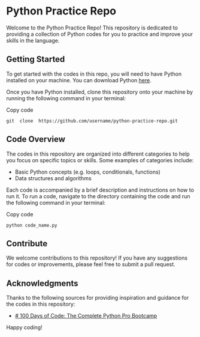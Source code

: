 # Python Practice Repo

Welcome to the Python Practice Repo! This repository is dedicated to providing a collection of Python codes for you to practice and improve your skills in the language.

## Getting Started

To get started with the codes in this repo, you will need to have Python installed on your machine. You can download Python [here](https://www.python.org/downloads/).

Once you have Python installed, clone this repository onto your machine by running the following command in your terminal:

Copy code

`git  clone  https://github.com/username/python-practice-repo.git`

## Code Overview

The codes in this repository are organized into different categories to help you focus on specific topics or skills. Some examples of categories include:

-   Basic Python concepts (e.g. loops, conditionals, functions)
-   Data structures and algorithms

Each code is accompanied by a brief description and instructions on how to run it. To run a code, navigate to the directory containing the code and run the following command in your terminal:

Copy code

`python code_name.py`

## Contribute

We welcome contributions to this repository! If you have any suggestions for codes or improvements, please feel free to submit a pull request.

## Acknowledgments

Thanks to the following sources for providing inspiration and guidance for the codes in this repository:

-   [# 100 Days of Code: The Complete Python Pro Bootcamp](https://www.udemy.com/course/100-days-of-code/)


Happy coding!

